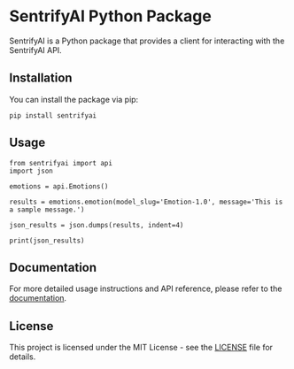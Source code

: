 # SentrifyAI Python Package

SentrifyAI is a Python package that provides a client for interacting with the SentrifyAI API.

## Installation

You can install the package via pip:

```
pip install sentrifyai
```

## Usage

```
from sentrifyai import api
import json

emotions = api.Emotions()

results = emotions.emotion(model_slug='Emotion-1.0', message='This is a sample message.')

json_results = json.dumps(results, indent=4)

print(json_results)
```

## Documentation

For more detailed usage instructions and API reference, please refer to the [documentation](https://github.com/sentrifybot/sentrifyai-python).

## License

This project is licensed under the MIT License - see the [LICENSE](LICENSE) file for details.
